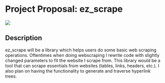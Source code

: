 # Project Proposal: ez_scrape

[![](https://img.shields.io/badge/ez_scrape-repo-blue)](https://github.com/dag2226/ez_scrape)

## Description

ez_scrape will be a library which helps users do some basic web scraping operations. Oftentimes when doing webscraping I rewrite code with slightly changed parameters to fit the website I scrape from. This library would be a tool that can scrape essentials from websites (tables, links, headers, etc.). I also plan on having the functionality to generate and traverse hyperlink trees.
